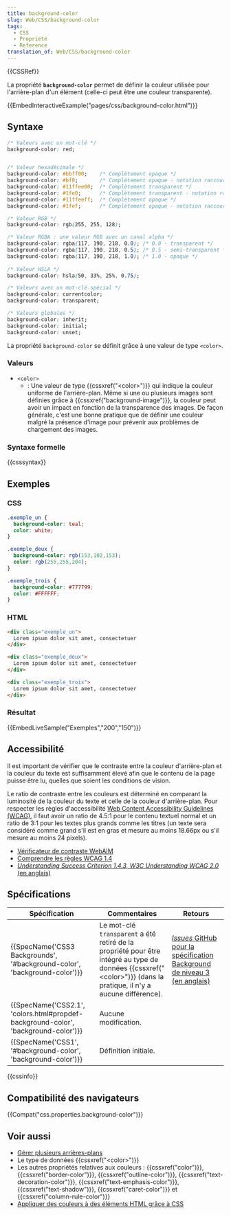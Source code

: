 ```yaml
---
title: background-color
slug: Web/CSS/background-color
tags:
  - CSS
  - Propriété
  - Reference
translation_of: Web/CSS/background-color
---
```

{{CSSRef}}

La propriété **`background-color`** permet de définir la couleur utilisée pour l'arrière-plan d'un élément (celle-ci peut être une couleur transparente).

{{EmbedInteractiveExample("pages/css/background-color.html")}}

## Syntaxe

```css
/* Valeurs avec un mot-clé */
background-color: red;


/* Valeur hexadécimale */
background-color: #bbff00;    /* Complètement opaque */
background-color: #bf0;       /* Complètement opaque - notation raccourcie */
background-color: #11ffee00;  /* Complètement transparent */
background-color: #1fe0;      /* Complètement transparent - notation raccourcie */
background-color: #11ffeeff;  /* Complètement opaque */
background-color: #1fef;      /* Complètement opaque - notation raccourcie */

/* Valeur RGB */
background-color: rgb(255, 255, 128);

/* Valeur RGBA : une valeur RGB avec un canal alpha */
background-color: rgba(117, 190, 218, 0.0); /* 0.0 - transparent */
background-color: rgba(117, 190, 218, 0.5); /* 0.5 - semi-transparent */
background-color: rgba(117, 190, 218, 1.0); /* 1.0 - opaque */
​​​​​​​
/* Valeur HSLA */
background-color: hsla(50, 33%, 25%, 0.75);

/* Valeurs avec un mot-clé spécial */
background-color: currentcolor;
background-color: transparent;

/* Valeurs globales */
background-color: inherit;
background-color: initial;
background-color: unset;
```

La propriété `background-color` se définit grâce à une valeur de type `<color>`.

### Valeurs

- `<color>`
  - : Une valeur de type {{cssxref("&lt;color&gt;")}} qui indique la couleur uniforme de l'arrière-plan. Même si une ou plusieurs images sont définies grâce à {{cssxref("background-image")}}, la couleur peut avoir un impact en fonction de la transparence des images. De façon générale, c'est une bonne pratique que de définir une couleur malgré la présence d'image pour prévenir aux problèmes de chargement des images.

### Syntaxe formelle

{{csssyntax}}

## Exemples

### CSS

```css
.exemple_un {
  background-color: teal;
  color: white;
}

.exemple_deux {
  background-color: rgb(153,102,153);
  color: rgb(255,255,204);
}

.exemple_trois {
  background-color: #777799;
  color: #FFFFFF;
}
```

### HTML

```html
<div class="exemple_un">
  Lorem ipsum dolor sit amet, consectetuer
</div>

<div class="exemple_deux">
  Lorem ipsum dolor sit amet, consectetuer
</div>

<div class="exemple_trois">
  Lorem ipsum dolor sit amet, consectetuer
</div>
```

### Résultat

{{EmbedLiveSample("Exemples","200","150")}}

## Accessibilité

Il est important de vérifier que le contraste entre la couleur d'arrière-plan et la couleur du texte est suffisamment élevé afin que le contenu de la page puisse être lu, quelles que soient les conditions de vision.

Le ratio de contraste entre les couleurs est déterminé en comparant la luminosité de la couleur du texte et celle de la couleur d'arrière-plan. Pour respecter les règles d'accessibilité [Web Content Accessibility Guidelines (WCAG)](https://www.w3.org/WAI/intro/wcag), il faut avoir un ratio de 4.5:1 pour le contenu textuel normal et un ratio de 3:1 pour les textes plus grands comme les titres (un texte sera considéré comme grand s'il est en gras et mesure au moins 18.66px ou s'il mesure au moins 24 pixels).

- [Vérificateur de contraste WebAIM](https://webaim.org/resources/contrastchecker/)
- [Comprendre les règles WCAG 1.4](/fr/docs/Web/Accessibility/Understanding_WCAG/Perceivable#Guideline_1.4_Make_it_easier_for_users_to_see_and_hear_content_including_separating_foreground_from_background)
- [_Understanding Success Criterion 1.4.3, W3C Understanding WCAG 2.0_ (en anglais)](https://www.w3.org/TR/UNDERSTANDING-WCAG20/visual-audio-contrast-contrast.html)

## Spécifications

| Spécification                                                                                                | Commentaires                                                                                                                                                                    | Retours                                                                                                                                   |
| ------------------------------------------------------------------------------------------------------------ | ------------------------------------------------------------------------------------------------------------------------------------------------------------------------------- | ----------------------------------------------------------------------------------------------------------------------------------------- |
| {{SpecName('CSS3 Backgrounds', '#background-color', 'background-color')}}             | Le mot-clé `transparent` a été retiré de la propriété pour être intégré au type de données {{cssxref("&lt;color&gt;")}} (dans la pratique, il n'y a aucune différence). | [_Issues_ GitHub pour la spécification Background de niveau 3 (en anglais)](https://github.com/w3c/csswg-drafts/labels/css-backgrounds-3) |
| {{SpecName('CSS2.1', 'colors.html#propdef-background-color', 'background-color')}} | Aucune modification.                                                                                                                                                            |                                                                                                                                           |
| {{SpecName('CSS1', '#background-color', 'background-color')}}                             | Définition initiale.                                                                                                                                                            |                                                                                                                                           |

{{cssinfo}}

## Compatibilité des navigateurs

{{Compat("css.properties.background-color")}}

## Voir aussi

- [Gérer plusieurs arrières-plans](/fr/docs/Web/CSS/CSS_Background_and_Borders/Utiliser_des_fonds_multiples)
- Le type de données {{cssxref("&lt;color&gt;")}}
- Les autres propriétés relatives aux couleurs : {{cssxref("color")}}, {{cssxref("border-color")}}, {{cssxref("outline-color")}}, {{cssxref("text-decoration-color")}}, {{cssxref("text-emphasis-color")}}, {{cssxref("text-shadow")}}, {{cssxref("caret-color")}} et {{cssxref("column-rule-color")}}
- [Appliquer des couleurs à des éléments HTML grâce à CSS](/fr/docs/Web/HTML/Applying_color)
